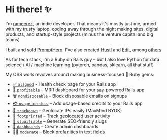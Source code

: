 # Hi there! ✨

I'm [rameerez](https://twitter.com/rameerez), an indie developer. That means it's mostly just me, armed with my trusty laptop, coding away through the night making sites, digital products, and startup-style projects (minus the venture capital and big teams)

I built and sold [PromptHero](https://prompthero.com). I've also created [Hustl](https://gohustl.co/) and [Edit](https://goedit.me/), among [others](https://rameerez.com/projects)

As for tech stack, I'm a Ruby on Rails guy – but I also love Python for data science / AI / machine learning (pytorch, pandas, sklearn, all that stuff)

My OSS work revolves around making business-focused 💎 Ruby gems:
 - [✅ `allgood`](https://github.com/rameerez/allgood) - Health check page for your Rails app
 - [💸 `profitable`](https://github.com/rameerez/profitable) – MRR dashboard for your [`pay`](https://github.com/pay-rails/pay)-powered Rails app
 - [🗑️ `nondisposable`](https://github.com/rameerez/nondisposable) – Block disposable emails on signups
 - [💳 `usage_credits`](https://github.com/rameerez/usage_credits) – Add usage-based credits to your Rails app
 - [📍 `trackdown`](https://github.com/rameerez/trackdown) – Geolocate IPs easily (MaxMind BYOK)
 - [👣 `footprinted`](https://github.com/rameerez/footprinted) – Track geolocated user activity
 - [🐌 `slugifiable`](https://github.com/rameerez/slugifiable) – Generate SEO-friendly slugs
 - [🍱 `dashboards`](https://github.com/rameerez/dashboards) – Create admin dashboards
 - [👮‍♂️ `moderate`](https://github.com/rameerez/moderate) – Block profanities in text fields

